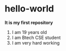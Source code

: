 # hello-world
**It is my first repository**
1. I am 19 years old
2. I am Btech CSE student
3. I am very hard working


